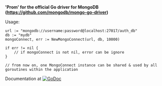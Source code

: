 **'Prom' for the official Go driver for MongoDB (https://github.com/mongodb/mongo-go-driver)**

Usage:

```golang
url := "mongodb://username:password@localhost:27017/auth_db"
db := "mydb"
mongoConnect, err := NewMongoConnect(url, db, 10000)

if err != nil {
    // if mongoConnect is not nil, error can be ignore
}

// from now on, one MongoConnect instance can be shared & used by all goroutines within the application
```

Documentation at [![GoDoc](https://godoc.org/github.com/btnguyen2k/prom?status.svg)](https://godoc.org/github.com/btnguyen2k/prom#MongoConnect)
